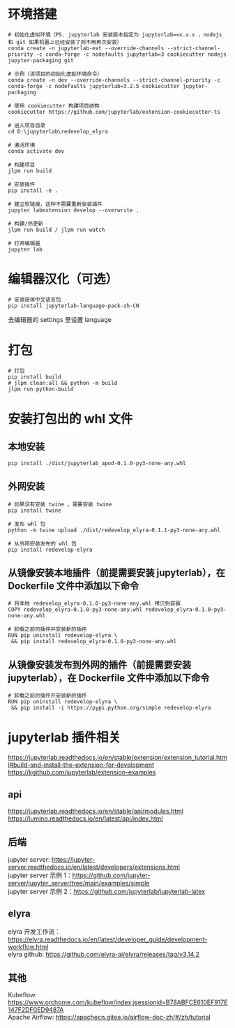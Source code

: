 # 环境搭建

```shell
# 初始化虚拟环境（PS. jupyterlab 安装版本指定为 jupyterlab==x.x.x ，nodejs 和 git 如果机器上已经安装了则不用再次安装）
conda create -n jupyterlab-ext --override-channels --strict-channel-priority -c conda-forge -c nodefaults jupyterlab=3 cookiecutter nodejs jupyter-packaging git

# 示例（该项目的初始化虚拟环境命令）
conda create -n dev --override-channels --strict-channel-priority -c conda-forge -c nodefaults jupyterlab=3.2.5 cookiecutter jupyter-packaging

# 使用 cookiecutter 构建项目结构
cookiecutter https://github.com/jupyterlab/extension-cookiecutter-ts

# 进入项目目录
cd D:\jupyterlab\redevelop_elyra

# 激活环境
conda activate dev

# 构建项目
jlpm run build

# 安装插件
pip install -e .

# 建立软链接，这种不需要重新安装插件
jupyter labextension develop --overwrite .

# 构建/热更新
jlpm run build / jlpm run watch

# 打开编辑器
jupyter lab
```

# 编辑器汉化（可选）

```shell
# 安装简体中文语言包
pip install jupyterlab-language-pack-zh-CN
```

去编辑器的 settings 里设置 language

# 打包

```shell
# 打包
pip install build
# jlpm clean:all && python -m build
jlpm run python-build
```

# 安装打包出的 whl 文件

## 本地安装

```shell
pip install ./dist/jupyterlab_apod-0.1.0-py3-none-any.whl
```

## 外网安装

```shell
# 如果没有安装 twine ，需要安装 twine
pip install twine

# 发布 whl 包
python -m twine upload ./dist/redevelop_elyra-0.1.1-py3-none-any.whl

# 从外网安装发布的 whl 包
pip install redevelop-elyra
```

## 从镜像安装本地插件（前提需要安装 jupyterlab），在 Dockerfile 文件中添加以下命令

```shell
# 将本地 redevelop_elyra-0.1.0-py3-none-any.whl 拷贝到容器
COPY redevelop_elyra-0.1.0-py3-none-any.whl redevelop_elyra-0.1.0-py3-none-any.whl

# 卸载之前的插件并安装新的插件
RUN pip uninstall redevelop-elyra \
 && pip install redevelop_elyra-0.1.0-py3-none-any.whl

```

## 从镜像安装发布到外网的插件（前提需要安装 jupyterlab），在 Dockerfile 文件中添加以下命令

```shell
# 卸载之前的插件并安装新的插件
RUN pip uninstall redevelop-elyra \
 && pip install -i https://pypi.python.org/simple redevelop-elyra
```

# jupyterlab 插件相关

https://jupyterlab.readthedocs.io/en/stable/extension/extension_tutorial.html#build-and-install-the-extension-for-development  
https://kgithub.com/jupyterlab/extension-examples

## api

https://jupyterlab.readthedocs.io/en/stable/api/modules.html  
https://lumino.readthedocs.io/en/latest/api/index.html

## 后端

jupyter server: https://jupyter-server.readthedocs.io/en/latest/developers/extensions.html  
jupyter server 示例 1：https://github.com/jupyter-server/jupyter_server/tree/main/examples/simple  
jupyter server 示例 2：https://github.com/jupyterlab/jupyterlab-latex

## elyra

elyra 开发工作流：https://elyra.readthedocs.io/en/latest/developer_guide/development-workflow.html  
elyra github: https://github.com/elyra-ai/elyra/releases/tag/v3.14.2

## 其他

Kubeflow: https://www.orchome.com/kubeflow/index;jsessionid=B78ABFCE610EF917E147F2DF0ED9487A  
Apache Airflow: https://apachecn.gitee.io/airflow-doc-zh/#/zh/tutorial
